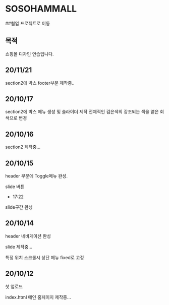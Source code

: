# SOSOHAMMALL

##협업 프로젝트로 이동

## 목적
쇼핑몰 디자인 연습입니다.

## 20/11/21
section2에 박스 footer부분 제작중..

## 20/10/17

section2에 박스 메뉴 생성 및 슬라이더 제작
전체적인 검은색의 강조되는 색을 옅은 회색으로 변경

## 20/10/16

section2 제작중...

## 20/10/15

header 부분에 Toggle메뉴 완성.

slide 버튼

- 17:22

slide구간 완성

## 20/10/14

header 네비게이션 완성

slide 제작중...

특정 위치 스크롤시 상단 메뉴 fixed로 고정

## 20/10/12

첫 업로드

index.html
메인 홈페이지 제작중...



